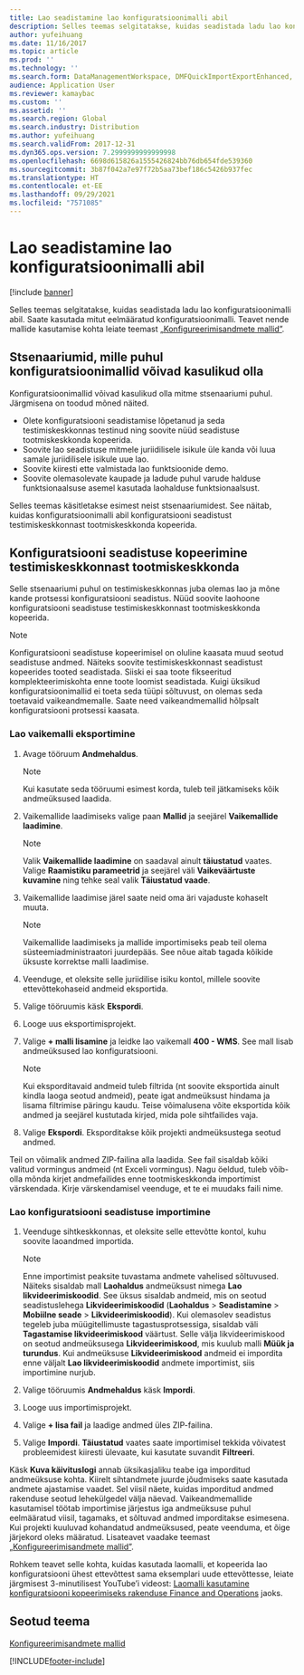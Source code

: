 ```yaml
---
title: Lao seadistamine lao konfiguratsioonimalli abil
description: Selles teemas selgitatakse, kuidas seadistada ladu lao konfiguratsioonimalli abil.
author: yufeihuang
ms.date: 11/16/2017
ms.topic: article
ms.prod: ''
ms.technology: ''
ms.search.form: DataManagementWorkspace, DMFQuickImportExportEnhanced, DMFDefinitionGroupTemplate, DMFEntityTemplateDefinitionLoadDialog
audience: Application User
ms.reviewer: kamaybac
ms.custom: ''
ms.assetid: ''
ms.search.region: Global
ms.search.industry: Distribution
ms.author: yufeihuang
ms.search.validFrom: 2017-12-31
ms.dyn365.ops.version: 7.2999999999999998
ms.openlocfilehash: 6698d615826a1555426824bb76db654fde539360
ms.sourcegitcommit: 3b87f042a7e97f72b5aa73bef186c5426b937fec
ms.translationtype: HT
ms.contentlocale: et-EE
ms.lasthandoff: 09/29/2021
ms.locfileid: "7571085"
---
```

# <a name="set-up-a-warehouse-by-using-a-warehouse-configuration-template"></a>Lao seadistamine lao konfiguratsioonimalli abil

[!include [banner](../includes/banner.md)]

Selles teemas selgitatakse, kuidas seadistada ladu lao konfiguratsioonimalli abil. Saate kasutada mitut eelmääratud konfiguratsioonimalli. Teavet nende mallide kasutamise kohta leiate teemast [„Konfigureerimisandmete mallid”](../../fin-ops-core/dev-itpro/data-entities/configuration-data-templates.md).

## <a name="scenarios-where-configuration-templates-can-be-helpful"></a>Stsenaariumid, mille puhul konfiguratsioonimallid võivad kasulikud olla

Konfiguratsioonimallid võivad kasulikud olla mitme stsenaariumi puhul. Järgmisena on toodud mõned näited.

- Olete konfiguratsiooni seadistamise lõpetanud ja seda testimiskeskkonnas testinud ning soovite nüüd seadistuse tootmiskeskkonda kopeerida.
- Soovite lao seadistuse mitmele juriidilisele isikule üle kanda või luua samale juriidilisele isikule uue lao.
- Soovite kiiresti ette valmistada lao funktsioonide demo.
- Soovite olemasolevate kaupade ja ladude puhul varude halduse funktsionaalsuse asemel kasutada laohalduse funktsionaalsust.

Selles teemas käsitletakse esimest neist stsenaariumidest. See näitab, kuidas konfiguratsioonimalli abil konfiguratsiooni seadistust testimiskeskkonnast tootmiskeskkonda kopeerida.

## <a name="copy-a-configuration-setup-from-a-test-environment-to-a-production-environment"></a>Konfiguratsiooni seadistuse kopeerimine testimiskeskkonnast tootmiskeskkonda

Selle stsenaariumi puhul on testimiskeskkonnas juba olemas lao ja mõne kande protsessi konfiguratsiooni seadistus. Nüüd soovite laohoone konfiguratsiooni seadistuse testimiskeskkonnast tootmiskeskkonda kopeerida.

> [!NOTE]
> Konfiguratsiooni seadistuse kopeerimisel on oluline kaasata muud seotud seadistuse andmed. Näiteks soovite testimiskeskkonnast seadistust kopeerides tooted seadistada. Siiski ei saa toote fikseeritud komplekteerimiskohta enne toote loomist seadistada. Kuigi üksikud konfiguratsioonimallid ei toeta seda tüüpi sõltuvust, on olemas seda toetavaid vaikeandmemalle. Saate need vaikeandmemallid hõlpsalt konfiguratsiooni protsessi kaasata.

### <a name="export-a-default-warehouse-template"></a>Lao vaikemalli eksportimine 

1. Avage tööruum **Andmehaldus**.

    > [!NOTE]
    > Kui kasutate seda tööruumi esimest korda, tuleb teil jätkamiseks kõik andmeüksused laadida.

2. Vaikemallide laadimiseks valige paan **Mallid** ja seejärel **Vaikemallide laadimine**.

    > [!NOTE]
    > Valik **Vaikemallide laadimine** on saadaval ainult **täiustatud** vaates. Valige **Raamistiku parameetrid** ja seejärel väli **Vaikeväärtuste kuvamine** ning tehke seal valik **Täiustatud vaade**.

3. Vaikemallide laadimise järel saate neid oma äri vajaduste kohaselt muuta.

    > [!NOTE]
    > Vaikemallide laadimiseks ja mallide importimiseks peab teil olema süsteemiadministraatori juurdepääs. See nõue aitab tagada kõikide üksuste korrektse malli laadimise.

4. Veenduge, et oleksite selle juriidilise isiku kontol, millele soovite ettevõttekohaseid andmeid eksportida.
5. Valige tööruumis käsk **Ekspordi**.
6. Looge uus eksportimisprojekt.
7. Valige **+ malli lisamine** ja leidke lao vaikemall **400 - WMS**. See mall lisab andmeüksused lao konfiguratsiooni.

    > [!NOTE]
    > Kui eksporditavaid andmeid tuleb filtrida (nt soovite eksportida ainult kindla laoga seotud andmeid), peate igat andmeüksust hindama ja lisama filtrimise päringu kaudu. Teise võimalusena võite eksportida kõik andmed ja seejärel kustutada kirjed, mida pole sihtfailides vaja.

8. Valige **Ekspordi**. Eksporditakse kõik projekti andmeüksustega seotud andmed.

Teil on võimalik andmed ZIP-failina alla laadida. See fail sisaldab kõiki valitud vormingus andmeid (nt Exceli vormingus). Nagu öeldud, tuleb võib-olla mõnda kirjet andmefailides enne tootmiskeskkonda importimist värskendada. Kirje värskendamisel veenduge, et te ei muudaks faili nime.

### <a name="import-a-warehouse-configuration-setup"></a>Lao konfiguratsiooni seadistuse importimine

1. Veenduge sihtkeskkonnas, et oleksite selle ettevõtte kontol, kuhu soovite laoandmed importida.

    > [!NOTE]
    > Enne importimist peaksite tuvastama andmete vahelised sõltuvused. Näiteks sisaldab mall **Laohaldus** andmeüksust nimega **Lao likvideerimiskoodid**. See üksus sisaldab andmeid, mis on seotud seadistuslehega **Likvideerimiskoodid** (**Laohaldus** > **Seadistamine** > **Mobiilne seade** > **Likvideerimiskoodid**). Kui olemasolev seadistus tegeleb juba müügitellimuste tagastusprotsessiga, sisaldab väli **Tagastamise likvideerimiskood** väärtust. Selle välja likvideerimiskood on seotud andmeüksusega **Likvideerimiskood**, mis kuulub malli **Müük ja turundus**. Kui andmeüksuse **Likvideerimiskood** andmeid ei impordita enne väljalt **Lao likvideerimiskoodid** andmete importimist, siis importimine nurjub.

2. Valige tööruumis **Andmehaldus** käsk **Impordi**.
3. Looge uus importimisprojekt.
4. Valige **+ lisa fail** ja laadige andmed üles ZIP-failina.
5. Valige **Impordi**. **Täiustatud** vaates saate importimisel tekkida võivatest probleemidest kiiresti ülevaate, kui kasutate suvandit **Filtreeri**.

Käsk **Kuva käivituslogi** annab üksikasjaliku teabe iga imporditud andmeüksuse kohta. Kiirelt sihtandmete juurde jõudmiseks saate kasutada andmete ajastamise vaadet. Sel viisil näete, kuidas imporditud andmed rakenduse seotud lehekülgedel välja näevad. Vaikeandmemallide kasutamisel töötab importimise järjestus iga andmeüksuse puhul eelmääratud viisil, tagamaks, et sõltuvad andmed imporditakse esimesena. Kui projekti kuuluvad kohandatud andmeüksused, peate veenduma, et õige järjekord oleks määratud. Lisateavet vaadake teemast [„Konfigureerimisandmete mallid”](../../fin-ops-core/dev-itpro/data-entities/configuration-data-templates.md).

Rohkem teavet selle kohta, kuidas kasutada laomalli, et kopeerida lao konfiguratsiooni ühest ettevõttest sama eksemplari uude ettevõttesse, leiate järgmisest 3-minutilisest YouTube’i videost: [Laomalli kasutamine konfiguratsiooni kopeerimiseks rakenduse Finance and Operations](https://www.youtube.com/watch?v=K2WIfFlqJYs) jaoks.

## <a name="related-topic"></a>Seotud teema

[Konfigureerimisandmete mallid](../../fin-ops-core/dev-itpro/data-entities/configuration-data-templates.md)


[!INCLUDE[footer-include](../../includes/footer-banner.md)]